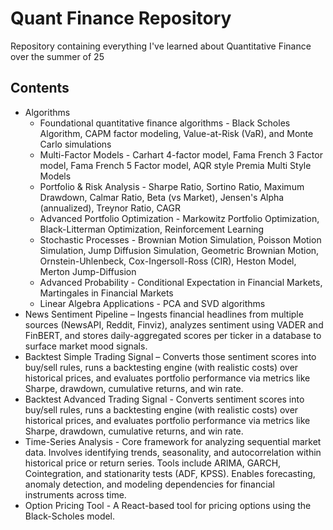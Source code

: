 # Quant Finance Repository

Repository containing everything I've learned about Quantitative Finance over the summer of 25

## Contents
- Algorithms
  - Foundational quantitative finance algorithms - Black Scholes Algorithm, CAPM factor modeling, Value-at-Risk (VaR), and Monte Carlo simulations
  - Multi-Factor Models - Carhart 4-factor model, Fama French 3 Factor model, Fama French 5 Factor model, AQR style Premia Multi Style Models
  - Portfolio & Risk Analysis - Sharpe Ratio, Sortino Ratio, Maximum Drawdown, Calmar Ratio, Beta (vs Market), Jensen's Alpha (annualized), Treynor Ratio, CAGR
  - Advanced Portfolio Optimization - Markowitz Portfolio Optimization, Black-Litterman Optimization, Reinforcement Learning
  - Stochastic Processes - Brownian Motion Simulation, Poisson Motion Simulation, Jump Diffusion Simulation, Geometric Brownian Motion, Ornstein-Uhlenbeck, Cox-Ingersoll-Ross (CIR), Heston Model, Merton Jump-Diffusion
  - Advanced Probability - Conditional Expectation in Financial Markets, Martingales in Financial Markets
  - Linear Algebra Applications - PCA and SVD algorithms
- News Sentiment Pipeline – Ingests financial headlines from multiple sources (NewsAPI, Reddit, Finviz), analyzes sentiment using VADER and FinBERT, and stores daily-aggregated scores per ticker in a database to surface market mood signals.
- Backtest Simple Trading Signal – Converts those sentiment scores into buy/sell rules, runs a backtesting engine (with realistic costs) over historical prices, and evaluates portfolio performance via metrics like Sharpe, drawdown, cumulative returns, and win rate.
- Backtest Advanced Trading Signal - Converts sentiment scores into buy/sell rules, runs a backtesting engine (with realistic costs) over historical prices, and evaluates portfolio performance via metrics like Sharpe, drawdown, cumulative returns, and win rate.
- Time-Series Analysis - Core framework for analyzing sequential market data. Involves identifying trends, seasonality, and autocorrelation within historical price or return series. Tools include ARIMA, GARCH, Cointegration, and stationarity tests (ADF, KPSS). Enables forecasting, anomaly detection, and modeling dependencies for financial instruments across time.
- Option Pricing Tool - A React-based tool for pricing options using the Black-Scholes model.
